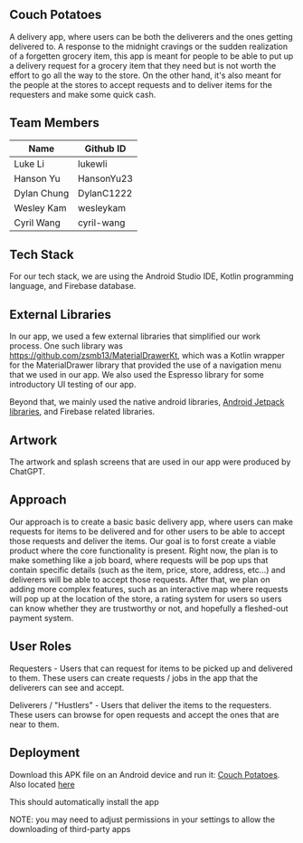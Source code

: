 ## Couch Potatoes
A delivery app, where users can be both the deliverers and the ones getting delivered to. A response to the midnight cravings or the sudden realization of a forgetten grocery item, this app is meant for people to be able to put up a delivery request for a grocery item that they need but is not worth the effort to go all the way to the store. On the other hand, it's also meant for the people at the stores to accept requests and to deliver items for the requesters and make some quick cash. 

## Team Members
| Name        | Github ID   |
| ----------- | ----------- |
| Luke Li     | lukewli     |
| Hanson Yu   | HansonYu23  |
| Dylan Chung | DylanC1222  |
| Wesley Kam  | wesleykam   |
| Cyril Wang  | cyril-wang  |

## Tech Stack
For our tech stack, we are using the Android Studio IDE, Kotlin programming language, and Firebase database.

## External Libraries
In our app, we used a few external libraries that simplified our work process. One such library was https://github.com/zsmb13/MaterialDrawerKt, which was a Kotlin wrapper for the MaterialDrawer library that provided the use of a navigation menu that we used in our app. We also used the Espresso library for some introductory UI testing of our app. 

Beyond that, we mainly used the native android libraries, [Android Jetpack libraries](https://developer.android.com/jetpack), and Firebase related libraries.

## Artwork
The artwork and splash screens that are used in our app were produced by ChatGPT.

## Approach
Our approach is to create a basic basic delivery app, where users can make requests for items to be delivered and for other users to be able to accept those requests and deliver the items. Our goal is to forst create a viable product where the core functionality is present. Right now, the plan is to make something like a job board, where requests will be pop ups that contain specific details (such as the item, price, store, address, etc...) and deliverers will be able to accept those requests. After that, we plan on adding more complex features, such as an interactive map where requests will pop up at the location of the store, a rating system for users so users can know whether they are trustworthy or not, and hopefully a fleshed-out payment system. 

## User Roles
Requesters - Users that can request for items to be picked up and delivered to them. These users can create requests / jobs in the app that the deliverers can see and accept. 

Deliverers / "Hustlers" - Users that deliver the items to the requesters. These users can browse for open requests and accept the ones that are near to them. 

## Deployment

Download this APK file on an Android device and run it: [Couch Potatoes](./team/couch_potatoes.apk).
Also located [here](https://drive.google.com/file/d/1g-vP2w-QzlWKR5pR-GcIGIT8lQoQEopR/view?usp=drive_link)

This should automatically install the app

NOTE: you may need to adjust permissions in your settings to allow the downloading of third-party apps

